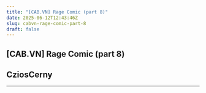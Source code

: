 ```yaml
---
title: "[CAB.VN] Rage Comic (part 8)"
date: 2025-06-12T12:43:46Z
slug: cabvn-rage-comic-part-8
draft: false
---
```


## [CAB.VN] Rage Comic (part 8)

## CziosCerny

************************************************************************************************************************************************************************************************